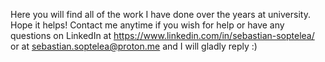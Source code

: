Here you will find all of the work I have done over the years at university. Hope it helps!
Contact me anytime if you wish for help or have any questions on LinkedIn at https://www.linkedin.com/in/sebastian-soptelea/ or at sebastian.soptelea@proton.me and I will gladly reply :)
